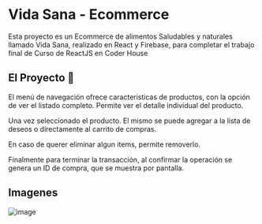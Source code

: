 # Vida Sana - Ecommerce

Esta proyecto es un Ecommerce de alimentos Saludables y naturales llamado Vida Sana, realizado en React y Firebase,  para completar el trabajo final de Curso de ReactJS en Coder House


## El Proyecto 🚀

El menú de navegación ofrece caracteristicas de productos, con la opción de ver el listado completo. 
Permite ver el detalle individual del producto. 

Una vez seleccionado el producto. El mismo se puede agregar a la lista de deseos o directamente al carrito de compras.

En caso de querer eliminar algun items, permite removerlo. 

Finalmente para terminar la transacción, al confirmar la operación se genera un ID de compra, que se muestra por pantalla.

## Imagenes

![image](https://user-images.githubusercontent.com/54869462/139555351-20400508-2434-4673-9f86-20809853c744.png)




